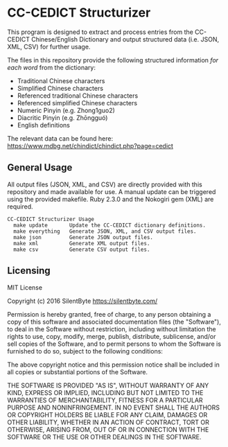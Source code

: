 
CC-CEDICT Structurizer
======================

This program is designed to extract and process entries from the CC-CEDICT Chinese/English Dictionary and output structured data (i.e. JSON, XML, CSV) for further usage.

The files in this repository provide the following structured information *for each word* from the dictionary:

* Traditional Chinese characters
* Simplified Chinese characters
* Referenced traditional Chinese characters
* Referenced simplified Chinese characters
* Numeric Pinyin (e.g. Zhong1guo2)
* Diacritic Pinyin (e.g. Zhōngguó)
* English definitions

The relevant data can be found here:
https://www.mdbg.net/chindict/chindict.php?page=cedict


## General Usage
All output files (JSON, XML, and CSV) are directly provided with this repository and made available for use. A manual update can be triggered using the provided makefile. Ruby 2.3.0 and the Nokogiri gem (XML) are required.

```make
CC-CEDICT Structurizer Usage
  make update       Update the CC-CEDICT dictionary definitions.
  make everything   Generate JSON, XML, and CSV output files.
  make json         Generate JSON output files.
  make xml          Generate XML output files.
  make csv          Generate CSV output files.
```

## Licensing

MIT License

Copyright (c) 2016 SilentByte <https://silentbyte.com/>

Permission is hereby granted, free of charge, to any person obtaining a copy
of this software and associated documentation files (the "Software"), to deal
in the Software without restriction, including without limitation the rights
to use, copy, modify, merge, publish, distribute, sublicense, and/or sell
copies of the Software, and to permit persons to whom the Software is
furnished to do so, subject to the following conditions:

The above copyright notice and this permission notice shall be included in all
copies or substantial portions of the Software.

THE SOFTWARE IS PROVIDED "AS IS", WITHOUT WARRANTY OF ANY KIND, EXPRESS OR
IMPLIED, INCLUDING BUT NOT LIMITED TO THE WARRANTIES OF MERCHANTABILITY,
FITNESS FOR A PARTICULAR PURPOSE AND NONINFRINGEMENT. IN NO EVENT SHALL THE
AUTHORS OR COPYRIGHT HOLDERS BE LIABLE FOR ANY CLAIM, DAMAGES OR OTHER
LIABILITY, WHETHER IN AN ACTION OF CONTRACT, TORT OR OTHERWISE, ARISING FROM,
OUT OF OR IN CONNECTION WITH THE SOFTWARE OR THE USE OR OTHER DEALINGS IN THE
SOFTWARE.

